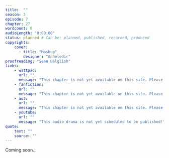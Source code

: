 ```yaml
---
title:  ""
season: 3
episode: 7
chapter: 27
wordcount: 0
audioLength: "0:00:00"
status: planned # Can be: planned, published, recorded, produced
copyrights:
    cover:
      - title: "Mashup"
        designer: "Anheledir"
proofreading: "Sean Dalglish"
links:
    - wattpad:
      url: ""
      message: "This chapter is not yet available on this site. Please choose another hoster!"
    - fanfiction:
      url: ""
      message: "This chapter is not yet available on this site. Please choose another hoster!"
    - ao3:
      url: ""
      message: "This chapter is not yet available on this site. Please choose another hoster!"
    - youtube:
      url: ""
      message: "This audio drama is not yet scheduled to be published!"
quote:
    text: ""
    source: ""
---
```

Coming soon...